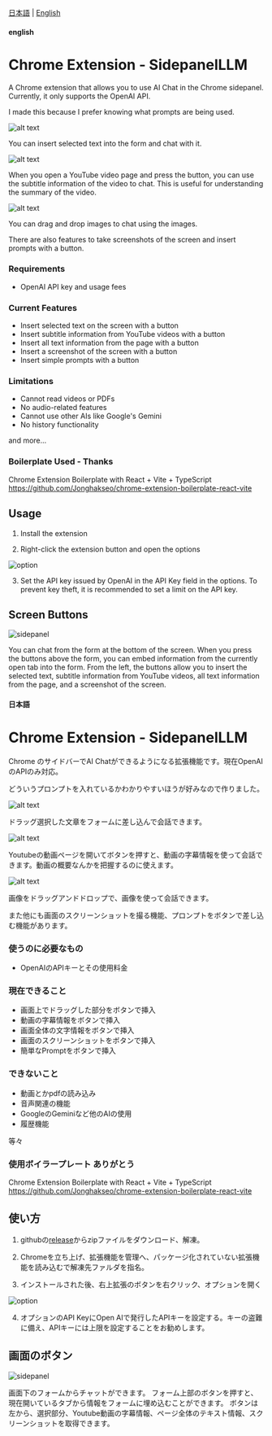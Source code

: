 [日本語](#日本語) | [English](#english)
#### english
# Chrome Extension - SidepanelLLM

A Chrome extension that allows you to use AI Chat in the Chrome sidepanel. Currently, it only supports the OpenAI API.

I made this because I prefer knowing what prompts are being used.

![alt text](doc/sidepanel1.gif) 

You can insert selected text into the form and chat with it.

![alt text](doc/sidepanel2.gif) 

When you open a YouTube video page and press the button, you can use the subtitle information of the video to chat. This is useful for understanding the summary of the video.

![alt text](doc/sidepanel3.gif)

You can drag and drop images to chat using the images.

There are also features to take screenshots of the screen and insert prompts with a button.

### Requirements

* OpenAI API key and usage fees

### Current Features

* Insert selected text on the screen with a button
* Insert subtitle information from YouTube videos with a button
* Insert all text information from the page with a button
* Insert a screenshot of the screen with a button
* Insert simple prompts with a button

### Limitations

* Cannot read videos or PDFs
* No audio-related features
* Cannot use other AIs like Google's Gemini
* No history functionality

and more...

### Boilerplate Used - Thanks
Chrome Extension Boilerplate with
React + Vite + TypeScript 
https://github.com/Jonghakseo/chrome-extension-boilerplate-react-vite

## Usage

1. Install the extension

2. Right-click the extension button and open the options

![option](doc/option_view.png)

3. Set the API key issued by OpenAI in the API Key field in the options. To prevent key theft, it is recommended to set a limit on the API key.

## Screen Buttons

![sidepanel](<doc/スクリーンショット 2024-06-02 143002.png>)

You can chat from the form at the bottom of the screen.
When you press the buttons above the form, you can embed information from the currently open tab into the form.
From the left, the buttons allow you to insert the selected text, subtitle information from YouTube videos, all text information from the page, and a screenshot of the screen.


#### 日本語
# Chrome Extension - SidepanelLLM

Chrome のサイドバーでAI Chatができるようになる拡張機能です。現在OpenAIのAPIのみ対応。

どういうプロンプトを入れているかわかりやすいほうが好みなので作りました。

![alt text](doc/sidepanel1.gif) 

ドラッグ選択した文章をフォームに差し込んで会話できます。

![alt text](doc/sidepanel2.gif) 

Youtubeの動画ページを開いてボタンを押すと、動画の字幕情報を使って会話できます。動画の概要なんかを把握するのに使えます。

![alt text](doc/sidepanel3.gif)

画像をドラッグアンドドロップで、画像を使って会話できます。

また他にも画面のスクリーンショットを撮る機能、プロンプトをボタンで差し込む機能があります。

### 使うのに必要なもの

* OpenAIのAPIキーとその使用料金

### 現在できること

* 画面上でドラッグした部分をボタンで挿入
* 動画の字幕情報をボタンで挿入
* 画面全体の文字情報をボタンで挿入
* 画面のスクリーンショットをボタンで挿入
* 簡単なPromptをボタンで挿入

### できないこと

* 動画とかpdfの読み込み
* 音声関連の機能
* GoogleのGeminiなど他のAIの使用
* 履歴機能

等々

### 使用ボイラープレート ありがとう
Chrome Extension Boilerplate with
React + Vite + TypeScript 
https://github.com/Jonghakseo/chrome-extension-boilerplate-react-vite

## 使い方

1. githubの[release](https://github.com/opvelll/Chrome-AI-Chat/releases/tag/v0.7.1-alpha.1)からzipファイルをダウンロード、解凍。

2. Chromeを立ち上げ、拡張機能を管理へ、パッケージ化されていない拡張機能を読み込むで解凍先ファルダを指名。

3. インストールされた後、右上拡張のボタンを右クリック、オプションを開く

![option](doc/option_view.png)

4. オプションのAPI KeyにOpen AIで発行したAPIキーを設定する。キーの盗難に備え、APIキーには上限を設定することをお勧めします。


## 画面のボタン

![sidepanel](<doc/スクリーンショット 2024-06-02 143002.png>)

画面下のフォームからチャットができます。
フォーム上部のボタンを押すと、現在開いているタブから情報をフォームに埋め込むことができます。
ボタンは左から、選択部分、Youtube動画の字幕情報、ページ全体のテキスト情報、スクリーンショットを取得できます。

